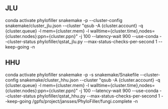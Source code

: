 ## JLU
conda activate phylofiller
snakemake -p  --cluster-config snakemake/cluster_jlu.json --cluster "qsub -A {cluster.account} -q {cluster.queue} -l mem={cluster.mem} -l walltime={cluster.time},nodes={cluster.nodes}:ppn={cluster.ppn}" -j 100 --latency-wait 900 --use-conda --cluster-status phylofiller/qstat_jlu.py --max-status-checks-per-second 1 --keep-going -n

## HHU
conda activate phylofiller
snakemake -p -s snakemake/Snakefile --cluster-config snakemake/cluster_hhu.json --cluster "qsub -A {cluster.account} -q {cluster.queue} -l mem={cluster.mem} -l walltime={cluster.time},nodes={cluster.nodes}:ppn={cluster.ppn}" -j 100 --latency-wait 900 --use-conda --cluster-status phylofiller/qstat_hhu.py --max-status-checks-per-second 1 --keep-going /gpfs/project/jansses/PhyloFiller/fungi.complete -n
